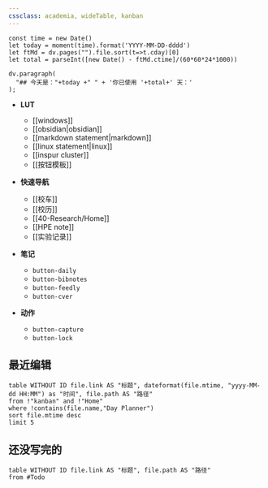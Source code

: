 ```yaml
---
cssclass: academia, wideTable, kanban
---
```

```dataviewjs
const time = new Date()
let today = moment(time).format('YYYY-MM-DD-dddd')
let ftMd = dv.pages("").file.sort(t=>t.cday)[0]
let total = parseInt([new Date() - ftMd.ctime]/(60*60*24*1000))

dv.paragraph(
  "## 今天是："+today +" " + '你已使用 '+total+' 天：' 
);

```

- **LUT**
    -  [[windows]]
    - [[obsidian|obsidian]]
    - [[markdown statement|markdown]]
    - [[linux statement|linux]]
    - [[inspur cluster]]
    - [[按钮模板]]
- **快速导航**
    - [[校车]]   
    - [[校历]]
    - [[40-Research/Home]]
    - [[HPE note]]
    - [[实验记录]]

- **笔记**
    - `button-daily`
    - `button-bibnotes`
    - `button-feedly`
    - `button-cver`

- **动作**
    - `button-capture`
    - `button-lock`

## 最近编辑
```dataview
table WITHOUT ID file.link AS "标题", dateformat(file.mtime, "yyyy-MM-dd HH:MM") as "时间", file.path AS "路径"
from !"kanban" and !"Home"
where !contains(file.name,"Day Planner")
sort file.mtime desc
limit 5
```

## 还没写完的
```dataview
table WITHOUT ID file.link AS "标题", file.path AS "路径"
from #Todo
```



